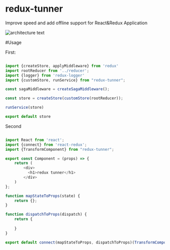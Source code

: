 # redux-tunner

Improve speed and add offline support for React&Redux Application

![architecture text](https://github.com/ParhamZare/redux-tunner/blob/master/architecture.png)

#Usage

First:

```javascript

import {createStore, applyMiddleware} from 'redux'
import rootReducer from '../reducer';
import {logger} from 'redux-logger'
import {customStore, runService} from "redux-tunner";

const sagaMiddleware = createSagaMiddleware();

const store = createStore(customStore(rootReducer));

runService(store)

export default store


```

Second

```javascript

import React from 'react';
import {connect} from 'react-redux';
import {TransformComponent} from "redux-tunner";

export const Component = (props) => {
    return (
        <div>
          <h1>redux tunner</h1>
        </div>
    )
};

function mapStateToProps(state) {
    return {};
}

function dispatchToProps(dispatch) {
    return {
      
    }
}

export default connect(mapStateToProps, dispatchToProps)(TransformComponent(Component))

```
